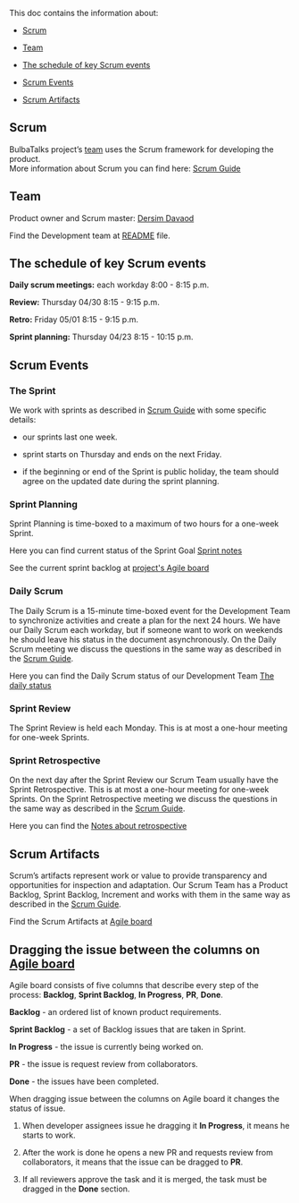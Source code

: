 This doc contains the information about:

 - [Scrum](#scrum)

 - [Team](#team)

 - [The schedule of key Scrum events](#the-schedule_of_key-Scrum-events)

 - [Scrum Events](#scrum-events)

 - [Scrum Artifacts](#scrum-artifacts)


## Scrum

BulbaTalks project’s [team](#team) uses the Scrum framework for developing the product.  
More information about Scrum you can find here: [Scrum Guide](https://www.scrumguides.org/docs/scrumguide/v2017/2017-Scrum-Guide-US.pdf#zoom=100) 

## Team

Product owner and Scrum master: [Dersim Davaod](https://github.com/dersim-davaod)

Find the Development team at [README](../README.md#authors) file.

## The schedule of key Scrum events

**Daily scrum meetings:** each workday 8:00 - 8:15 p.m.

**Review:** Thursday 04/30 8:15 - 9:15 p.m.

**Retro:** Friday 05/01 8:15 - 9:15 p.m.

**Sprint planning:** Thursday 04/23 8:15 - 10:15 p.m.

## Scrum Events

### The Sprint

We work with sprints as described in [Scrum Guide](https://www.scrumguides.org/docs/scrumguide/v2017/2017-Scrum-Guide-US.pdf#zoom=100) with some specific details:

  - our sprints last one week.

  - sprint starts on Thursday and ends on the next Friday.

  - if the beginning or end of the Sprint is public holiday, the team should agree on the updated date during the sprint planning.

### Sprint Planning

Sprint Planning is time-boxed to a maximum of two hours for a one-week Sprint.

Here you can find current status of the Sprint Goal [Sprint notes](https://docs.google.com/document/d/1PxbVa85ZyZQN0tlnibdIgxR1PC301dWRXumpPnWi33w/edit)

See the current sprint backlog at [project's Agile board](https://github.com/dersim-davaod/CocoaHeads-iOS-School-Twitter-project/projects/1) 

### Daily Scrum

The Daily Scrum is a 15-minute time-boxed event for the Development Team to synchronize activities and create a plan for the next 24 hours. We have our Daily Scrum each workday, but if someone want to work on weekends he should leave his status in the document asynchronously.
On the Daily Scrum meeting we discuss the questions in the same way as described in the [Scrum Guide](https://www.scrumguides.org/docs/scrumguide/v2017/2017-Scrum-Guide-US.pdf#zoom=100).

Here you can find the Daily Scrum status of our Development Team [The daily status](https://docs.google.com/spreadsheets/d/1swL2wWhy6hZb2XJzyvXoQbx3UiBeuGJYmSXoTl4N0NA/edit#gid=0)   

### Sprint Review

The Sprint Review is held each Monday. This is at most a one-hour meeting for one-week Sprints.

### Sprint Retrospective

On the next day after the Sprint Review our Scrum Team usually have the Sprint Retrospective. This is at most a one-hour meeting for one-week Sprints. On the Sprint Retrospective meeting we discuss the questions in the same way as described in the [Scrum Guide](https://www.scrumguides.org/docs/scrumguide/v2017/2017-Scrum-Guide-US.pdf#zoom=100).

Here you can find the [Notes about retrospective](https://docs.google.com/spreadsheets/d/17-9C6O2Z3nYUSz6iaBnfQODPEN3vocRj19LgzYjfdxg/edit#gid=0)

## **Scrum Artifacts**

Scrum’s artifacts represent work or value to provide transparency and opportunities for inspection and adaptation. Our Scrum Team has a Product Backlog, Sprint Backlog, Increment and works with them in the same way as described in the [Scrum Guide](https://www.scrumguides.org/docs/scrumguide/v2017/2017-Scrum-Guide-US.pdf#zoom=100).

Find the Scrum Artifacts at [Agile board](https://github.com/dersim-davaod/CocoaHeads-iOS-School-Twitter-project/projects/1)

## Dragging the issue between the columns on [Agile board](https://github.com/dersim-davaod/CocoaHeads-iOS-School-Twitter-project/projects/1)

Agile board consists of five columns that describe every step of the process: **Backlog**, **Sprint Backlog**, **In Progress**, **PR**, **Done**.

**Backlog** - an ordered list of known product requirements.

**Sprint Backlog** - a set of Backlog issues that are taken in Sprint.

**In Progress** - the issue is currently being worked on.

**PR** - the issue is request review from collaborators.

**Done** - the issues have been completed.

When dragging issue between the columns on Agile board it changes the status of issue.
1. When developer assignees issue he dragging it **In Progress**, it means he starts to work.

1. After the work is done he opens a new PR and requests review from collaborators, it means that the issue can be dragged to **PR**.

1. If all reviewers approve the task and it is merged, the task must be dragged in the **Done** section.  